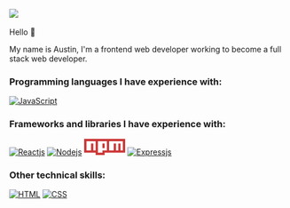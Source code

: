 ![](https://komarev.com/ghpvc/?username=austincomstock)

Hello 👋 

My name is Austin, I'm a frontend web developer working to become a full stack web developer. 

<h3>Programming languages I have experience with:</h3>

<a target="_blank" rel="noopener noreferrer nofollow" 
href="https://developer.mozilla.org/en-US/docs/Web/JavaScript"><img src="http://3con14.biz/code/_data/js/intro/js-logo.png" alt="JavaScript" height="43" style="max-width: 100%;"></a>



<h3>Frameworks and libraries I have experience with:</h3>

<a target="_blank" rel="noopener noreferrer nofollow" href="https://camo.githubusercontent.com/a5e7bb7952ecdf23aec1c2ecfd3cd9464b4e186640fd049a2d258c1ce21d40fe/68747470733a2f2f6272616e64736c6f676f732e636f6d2f77702d636f6e74656e742f75706c6f6164732f696d616765732f6c617267652f72656163742d6c6f676f2e706e67"><img src="https://raw.githubusercontent.com/jalbertsr/logo-badge-images/master/img/react_logo.png" alt="Reactjs" height="62" style="max-width: 100%;"></a>
<a target="_blank" rel="noopener noreferrer nofollow"
href="https://nodejs.org/en/"><img src="https://camo.githubusercontent.com/720ed473d178f9380291709d2223860ade4f3c7bc368e3fea1ad057b8dc9c6f5/68747470733a2f2f6e6f64656a732e6f72672f7374617469632f696d616765732f6c6f676f2d6c696768742e737667" alt="Nodejs" height="50" style="max-width: 100%;"></a>
<a target="_blank" rel="noopener noreferrer nofollow"
href="https://www.npmjs.com/"><img src="https://github.com/MarioTerron/logo-images/blob/master/logos/npm.png" alt="NPM" height="29" style="max-width: 100%;"></a>
<a target="_blank" rel="noopener noreferrer nofollow" href="https://camo.githubusercontent.com/a5e7bb7952ecdf23aec1c2ecfd3cd9464b4e186640fd049a2d258c1ce21d40fe/68747470733a2f2f6272616e64736c6f676f732e636f6d2f77702d636f6e74656e742f75706c6f6164732f696d616765732f6c617267652f72656163742d6c6f676f2e706e67](http://expressjs.com/)"><img src="https://github.com/MarioTerron/logo-images/blob/master/logos/expressjs.png" alt="Expressjs" height="35" style="max-width: 100%;"></a>


<h3>Other technical skills:</h3>

<a target="_blank" rel="noopener noreferrer nofollow" href="https://camo.githubusercontent.com/309bd1d3bd253dff456421a439882e5189b95a839120f0555d7172ff277e99c3/68747470733a2f2f75706c6f61642e77696b696d656469612e6f72672f77696b6970656469612f636f6d6d6f6e732f7468756d622f362f36312f48544d4c355f6c6f676f5f616e645f776f72646d61726b2e7376672f35313270782d48544d4c355f6c6f676f5f616e645f776f72646d61726b2e7376672e706e67"><img src="https://camo.githubusercontent.com/309bd1d3bd253dff456421a439882e5189b95a839120f0555d7172ff277e99c3/68747470733a2f2f75706c6f61642e77696b696d656469612e6f72672f77696b6970656469612f636f6d6d6f6e732f7468756d622f362f36312f48544d4c355f6c6f676f5f616e645f776f72646d61726b2e7376672f35313270782d48544d4c355f6c6f676f5f616e645f776f72646d61726b2e7376672e706e67" alt="HTML" height="50" style="max-width: 100%;"></a>
<a target="_blank" rel="noopener noreferrer nofollow" href="https://camo.githubusercontent.com/de7ef10ed70510b370642f55ddb78e3fb9cd71f38e58ae77780adb981019aeb0/68747470733a2f2f75706c6f61642e77696b696d656469612e6f72672f77696b6970656469612f636f6d6d6f6e732f7468756d622f332f33642f4353532e332e7376672f3132303070782d4353532e332e7376672e706e67"><img src="https://camo.githubusercontent.com/de7ef10ed70510b370642f55ddb78e3fb9cd71f38e58ae77780adb981019aeb0/68747470733a2f2f75706c6f61642e77696b696d656469612e6f72672f77696b6970656469612f636f6d6d6f6e732f7468756d622f332f33642f4353532e332e7376672f3132303070782d4353532e332e7376672e706e67" alt="CSS" height="50" style="max-width: 100%;"></a>

  
<!---
austincomstock/austincomstock is a ✨ special ✨ repository because its `README.md` (this file) appears on your GitHub profile.
You can click the Preview link to take a look at your changes.
--->
